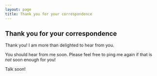 ```yaml
---
layout: page
title: Thank you for your correspondence
---
```

## Thank you for your correspondence
Thank you! I am more than delighted to hear from you.

You should hear from me soon.
Please feel free to ping me again if that is *not* soon enough for you!

Talk soon!
